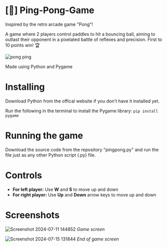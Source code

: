 # [🏓] Ping-Pong-Game
Inspired by the retro arcade game "Pong"!

A game where 2 players control paddles to hit a bouncing ball, aiming to outlast their opponent in a pixelated battle of reflexes and precision. First to 10 points win! 🏆

![pong ping](https://github.com/JAW-05/Ping-Pong-Game/assets/174991311/7634e382-381f-4db9-93ec-69e6d2de1a4b)


Made using Python and Pygame 
# Installing
Download Python from the offical website if you don't have it installed yet.

Run the following in the terminal to install the Pygame library: `pip install pygame`

# Running the game
Download the source code from the repository "pingpong.py" and run the file just as any other Python script (.py) file.

# Controls 
* **For left player:** Use **W** and **S** to move up and down
* **For right player:** Use **Up** and **Down** arrow keys to move up and down

# Screenshots

![Screenshot 2024-07-11 144852](https://github.com/user-attachments/assets/9003bc5c-be28-421b-973d-c49a84825b18)
*Game screen*

![Screenshot 2024-07-15 131844](https://github.com/user-attachments/assets/47bf9543-22dc-4716-a2cb-b5bee05e0de3)
*End of game screen*


